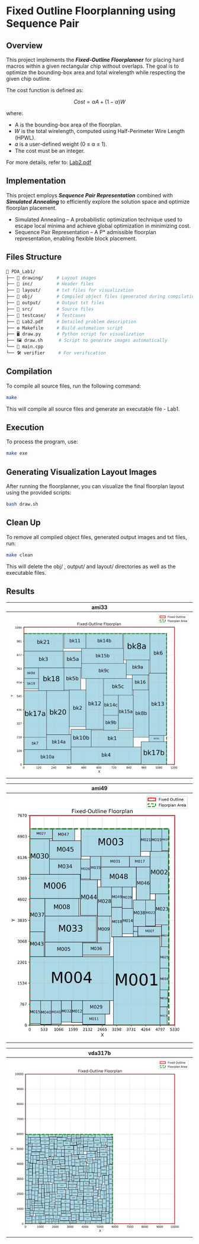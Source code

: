 # Fixed Outline Floorplanning using Sequence Pair

## Overview
This project implements the ***Fixed-Outline Floorplanner***  for placing hard macros within a given rectangular chip without overlaps. 
The goal is to optimize the bounding-box area and total wirelength while respecting the given chip outline.

The cost function is defined as:

$$ Cost=αA+(1−α)W $$

where:
- A is the bounding-box area of the floorplan.
- 𝑊 is the total wirelength, computed using Half-Perimeter Wire Length (HPWL).
- 𝛼 is a user-defined weight (0 ≤ α ≤ 1).
- The cost must be an integer.


For more details, refer to: [Lab2.pdf](Lab2.pdf)

## Implementation
This project employs ***Sequence Pair Representation*** combined with ***Simulated Annealing*** to efficiently explore the solution space and optimize floorplan placement.
- Simulated Annealing – A probabilistic optimization technique used to escape local minima and achieve global optimization in minimizing cost.
- Sequence Pair Representation – A P* admissible floorplan representation, enabling flexible block placement.

## Files Structure
```sh
📂 PDA_Lab1/
├── 📁 drawing/     # Layout images 
├── 📁 inc/         # Header files
├── 📁 layout/      # txt files for visualization
├── 📁 obj/         # Compiled object files (generated during compilation)
├── 📁 output/      # Output txt files
├── 📁 src/         # Source files
├── 📁 testcase/    # Testcases
├── 📄 Lab2.pdf     # Detailed problem description
├── ⚙️ Makefile     # Build automation script
├── 🖥️ draw.py      # Python script for visualization
├── 🖼️ draw.sh      # Script to generate images automatically
└── 📜 main.cpp
└── 🛠️ verifier     # For verification

```

## Compilation
To compile all source files, run the following command:
```sh
make
```
This will compile all source files and generate an executable file - Lab1.

## Execution
To process the program, use:
```sh
make exe
```

## Generating Visualization Layout Images
After running the floorplanner, you can visualize the final floorplan layout using the provided scripts:
```sh
bash draw.sh
```

## Clean Up
To remove all compiled object files, generated output images and txt files, run:
```sh
make clean
```
This will delete the obj/ , output/ and layout/ directories as well as the executable files.

## Results
| ami33                           |
|:-------------------------------:|
| ![ami33.jpg](drawing/ami33.jpg) |

| ami49                           |
|:-------------------------------:|
| ![ami49.jpg](drawing/ami49.jpg) |

| vda317b                             |
|:-----------------------------------:|
| ![vda317b.jpg](drawing/vda317b.jpg) |
